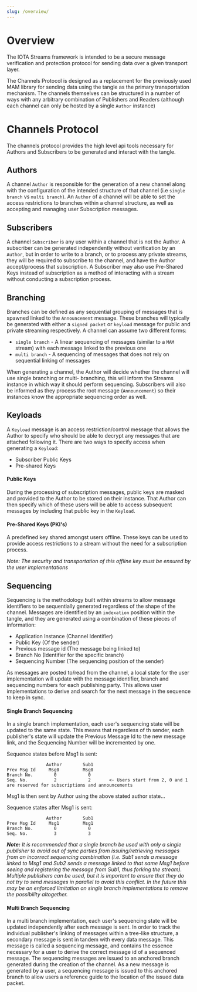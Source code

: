 ```yaml
---
slug: /overview/
---
```

# Overview
The IOTA Streams framework is intended to be a secure message verification and protection protocol 
for sending data over a given transport layer. 

The Channels Protocol is designed as a replacement for the previously used MAM library for sending 
data using the tangle as the primary transportation mechanism. The channels themselves can be 
structured in a number of ways with any arbitrary combination of Publishers and Readers (although 
each channel can only be hosted by a single `Author` instance)


# Channels Protocol
The channels protocol provides the high level api tools necessary for Authors and Subscribers to be 
generated and interact with the tangle. 


## Authors
A channel `Author` is responsible for the generation of a new channel along with the configuration of the 
intended structure of that channel (i.e `single branch` vs `multi branch`). An `Author` of a channel will be 
able to set the access restrictions to branches within a channel structure, as well as accepting and 
managing user Subscription messages. 

## Subscribers 
A channel `Subscriber` is any user within a channel that is not the Author. A subscriber can be generated
independently without verification by an `Author`, but in order to write to a branch, or to process any 
private streams, they will be required to subscribe to the channel, and have the Author accept/process 
that subscription. A Subscriber may also use Pre-Shared Keys instead of subscription as a method of 
interacting with a stream without conducting a subscription process. 


## Branching
Branches can be defined as any sequential grouping of messages that is spawned linked to the `Announcement` 
message. These branches will typically be generated with either a `signed packet` or `keyload` message for 
public and private streaming respectively. A channel can assume two different forms: 
- `single branch` - A linear sequencing of messages (similar to a `MAM` stream) with each message linked to 
the previous one 
- `multi branch` - A sequencing of messages that does not rely on sequential linking of messages

When generating a channel, the Author will decide whether the channel will use single branching or multi-
branching, this will inform the Streams instance in which way it should perform sequencing. Subscribers will 
also be informed as they process the root message (`Announcement`) so their instances know the appropriate 
sequencing order as well.   

## Keyloads
A `Keyload` message is an access restriction/control message that allows the Author to specify who should be 
able to decrypt any messages that are attached following it. There are two ways to specify access when generating 
a `Keyload`: 
- Subscriber Public Keys  
- Pre-shared Keys 

#### Public Keys
During the processing of subscription messages, public keys are masked and provided to the Author to be stored on 
their instance. That Author can then specify which of these users will be able to access subsequent messages by 
including that public key in the `Keyload`.

#### Pre-Shared Keys (PKI's)
A predefined key shared amongst users offline. These keys can be used to provide access restrictions to a stream 
without the need for a subscription process. 

*_Note: The security and transportation of this offline key must be ensured by the user implementations_*

## Sequencing
Sequencing is the methodology built within streams to allow message identifiers to be sequentially generated regardless 
of the shape of the channel. Messages are identified by an `indexation` position within the tangle, and they are 
generated using a combination of these pieces of information:
- Application Instance (Channel Identifier)
- Public Key (Of the sender)  
- Previous message id (The message being linked to)
- Branch No (Identifier for the specific branch)
- Sequencing Number (The sequencing position of the sender)

As messages are posted to/read from the channel, a local state for the user implementation will update with the message 
identifier, branch and sequencing numbers for each publishing party. This allows user implementations to derive and 
search for the next message in the sequence to keep in sync. 

#### Single Branch Sequencing
In a single branch implementation, each user's sequencing state will be updated to the same state. This means that 
regardless of th sender, each publisher's state will update the Previous Message Id to the new message link, and the 
Sequencing Number will be incremented by one. 

Sequence states before Msg1 is sent:
```
               Author        Sub1
Prev Msg Id     Msg0         Msg0 
Branch No.        0            0
Seq. No.          2            2       <- Users start from 2, 0 and 1 are reserved for subscriptions and announcements
```

Msg1 is then sent by Author using the above stated author state...

Sequence states after Msg1 is sent:
```
               Author        Sub1
Prev Msg Id     Msg1         Msg1 
Branch No.        0            0
Seq. No.          3            3     
```

**_Note:_** *It is recommended that a single branch be used with only a single publisher to avoid out of sync parties from 
issuing/retrieving messages from an incorrect sequencing combination (i.e. Sub1 sends a message linked to Msg1 and Sub2 
sends a message linked to that same Msg1 before seeing and registering the message from Sub1, thus forking the stream). 
Multiple publishers can be used, but it is important to ensure that they do not try to send messages in parallel to 
avoid this conflict. In the future this may be an enforced limitation on single branch implementations to remove the 
possibility altogether.*

#### Multi Branch Sequencing 
In a multi branch implementation, each user's sequencing state will be updated independently after each message is sent. 
In order to track the individual publisher's linking of messages within a tree-like structure, a secondary message is 
sent in tandem with every data message. This message is called a sequencing message, and contains the essence necessary 
for a user to derive the correct message id of a sequenced message. The sequencing messages are issued to an anchored 
branch generated during the creation of the channel. As a new message is generated by a user, a sequencing message is
issued to this anchored branch to allow users a reference guide to the location of the issued data packet. 
